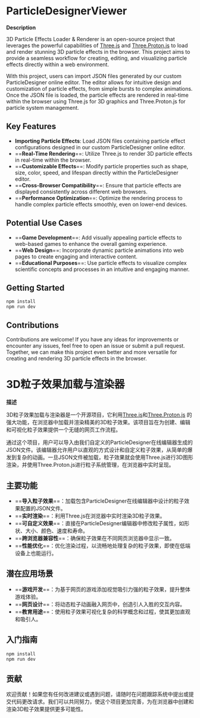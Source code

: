 # ParticleDesignerViewer

**Description**

3D Particle Effects Loader & Renderer is an open-source project that leverages the powerful capabilities of [Three.js](https://github.com/mrdoob/three.js) and [Three.Proton.js](https://github.com/drawcall/three.proton) to load and render stunning 3D particle effects in the browser. This project aims to provide a seamless workflow for creating, editing, and visualizing particle effects directly within a web environment.

With this project, users can import JSON files generated by our custom ParticleDesigner online editor. The editor allows for intuitive design and customization of particle effects, from simple bursts to complex animations. Once the JSON file is loaded, the particle effects are rendered in real-time within the browser using Three.js for 3D graphics and Three.Proton.js for particle system management.

## Key Features

- **Importing Particle Effects**: Load JSON files containing particle effect configurations designed in our custom ParticleDesigner online editor.
- ==&zwnj;**Real-Time Rendering**&zwnj;==: Utilize Three.js to render 3D particle effects in real-time within the browser.
- ==&zwnj;**Customizable Effects**&zwnj;==: Modify particle properties such as shape, size, color, speed, and lifespan directly within the ParticleDesigner editor.
- ==&zwnj;**Cross-Browser Compatibility**&zwnj;==: Ensure that particle effects are displayed consistently across different web browsers.
- ==&zwnj;**Performance Optimization**&zwnj;==: Optimize the rendering process to handle complex particle effects smoothly, even on lower-end devices.

## Potential Use Cases

- ==&zwnj;**Game Development**&zwnj;==: Add visually appealing particle effects to web-based games to enhance the overall gaming experience.
- ==&zwnj;**Web Design**&zwnj;==: Incorporate dynamic particle animations into web pages to create engaging and interactive content.
- ==&zwnj;**Educational Purposes**&zwnj;==: Use particle effects to visualize complex scientific concepts and processes in an intuitive and engaging manner.

## Getting Started

```shell
npm install
npm run dev
```

## Contributions

Contributions are welcome! If you have any ideas for improvements or encounter any issues, feel free to open an issue or submit a pull request. Together, we can make this project even better and more versatile for creating and rendering 3D particle effects in the browser.


# 3D粒子效果加载与渲染器

**描述**

3D粒子效果加载与渲染器是一个开源项目，它利用[Three.js](https://github.com/mrdoob/three.js)和[Three.Proton.js](https://github.com/drawcall/three.proton) 的强大功能，在浏览器中加载并渲染精美的3D粒子效果。该项目旨在为创建、编辑和可视化粒子效果提供一个无缝的网页工作流程。

通过这个项目，用户可以导入由我们自定义的ParticleDesigner在线编辑器生成的JSON文件。该编辑器允许用户以直观的方式设计和自定义粒子效果，从简单的爆发到复杂的动画。一旦JSON文件被加载，粒子效果就会使用Three.js进行3D图形渲染，并使用Three.Proton.js进行粒子系统管理，在浏览器中实时呈现。

## 主要功能

- ==&zwnj;**导入粒子效果**&zwnj;==：加载包含ParticleDesigner在线编辑器中设计的粒子效果配置的JSON文件。
- ==&zwnj;**实时渲染**&zwnj;==：利用Three.js在浏览器中实时渲染3D粒子效果。
- ==&zwnj;**可自定义效果**&zwnj;==：直接在ParticleDesigner编辑器中修改粒子属性，如形状、大小、颜色、速度和寿命。
- ==&zwnj;**跨浏览器兼容性**&zwnj;==：确保粒子效果在不同网页浏览器中显示一致。
- ==&zwnj;**性能优化**&zwnj;==：优化渲染过程，以流畅地处理复杂的粒子效果，即使在低端设备上也能运行。

## 潜在应用场景

- ==&zwnj;**游戏开发**&zwnj;==：为基于网页的游戏添加视觉吸引力强的粒子效果，提升整体游戏体验。
- ==&zwnj;**网页设计**&zwnj;==：将动态粒子动画融入网页中，创造引人入胜的交互内容。
- ==&zwnj;**教育用途**&zwnj;==：使用粒子效果可视化复杂的科学概念和过程，使其更加直观和吸引人。

## 入门指南

```shell
npm install
npm run dev
```

## 贡献

欢迎贡献！如果您有任何改进建议或遇到问题，请随时在问题跟踪系统中提出或提交代码更改请求。我们可以共同努力，使这个项目更加完善，为在浏览器中创建和渲染3D粒子效果提供更多可能性。
